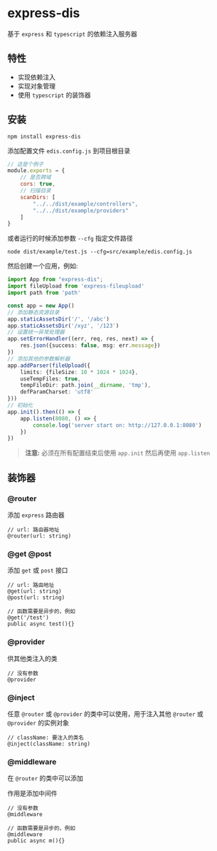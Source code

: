 # express-dis

基于 `express` 和 `typescript` 的依赖注入服务器

## 特性

- 实现依赖注入
- 实现对象管理
- 使用 `typescript` 的装饰器

## 安装

```shell
npm install express-dis
```

添加配置文件 `edis.config.js` 到项目根目录

```js
// 这是个例子
module.exports = {
    // 是否跨域
    cors: true,
    // 扫描目录
    scanDirs: [
        "../../dist/example/controllers",
        "../../dist/example/providers"
    ]
}
```

或者运行的时候添加参数 `--cfg` 指定文件路径

```shell
node dist/example/test.js --cfg=src/example/edis.config.js
```

然后创建一个应用，例如:

```typescript
import App from "express-dis";
import fileUpload from 'express-fileupload'
import path from 'path'

const app = new App()
// 添加静态资源目录
app.staticAssetsDir('/', '/abc')
app.staticAssetsDir('/xyz', '/123')
// 设置统一异常处理器
app.setErrorHandler((err, req, res, next) => {
    res.json({success: false, msg: err.message})
})
// 添加其他的参数解析器
app.addParser(fileUpload({
    limits: {fileSize: 10 * 1024 * 1024},
    useTempFiles: true,
    tempFileDir: path.join(__dirname, 'tmp'),
    defParamCharset: 'utf8'
}))
// 初始化
app.init().then(() => {
    app.listen(8080, () => {
        console.log('server start on: http://127.0.0.1:8080')
    })
})
```

> **注意:** 必须在所有配置结束后使用 `app.init` 然后再使用 `app.listen`

## 装饰器

### @router

添加 `express` 路由器

```
// url: 路由器地址
@router(url: string)
```

### @get @post

添加 `get` 或 `post` 接口

```
// url: 路由地址
@get(url: string)
@post(url: string)

// 函数需要是异步的，例如
@get('/test')
public async test(){}
```

### @provider

供其他类注入的类

```
// 没有参数
@provider
```

### @inject

任意 `@router` 或 `@provider` 的类中可以使用，用于注入其他 `@router` 或 `@provider` 的实例对象

```
// className: 要注入的类名
@inject(className: string)
```

### @middleware

在 `@router` 的类中可以添加

作用是添加中间件

```
// 没有参数
@middleware

// 函数需要是异步的，例如
@middleware
public async m(){}
```
